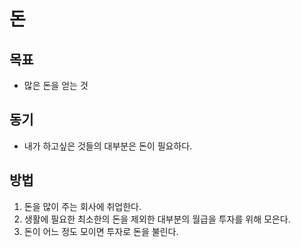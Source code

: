 # 돈

## 목표
- 많은 돈을 얻는 것

## 동기
- 내가 하고싶은 것들의 대부분은 돈이 필요하다.

## 방법
1. 돈을 많이 주는 회사에 취업한다.
2. 생활에 필요한 최소한의 돈을 제외한 대부분의 월급을 투자를 위해 모은다.
3. 돈이 어느 정도 모이면 투자로 돈을 불린다.

